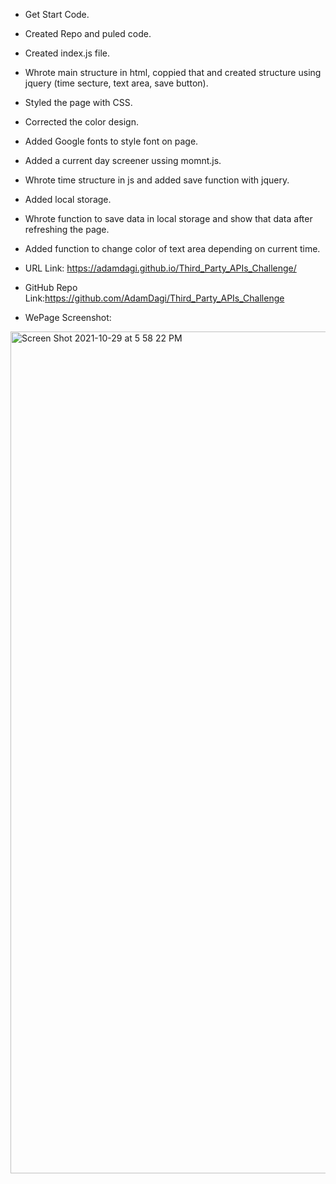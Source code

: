 * Get Start Code.
* Created Repo and puled code.
* Created index.js file.
* Whrote main structure in html, coppied that and created structure using jquery (time secture, text area, save button).
* Styled the page with CSS.
* Corrected the color design.
* Added Google fonts to style font on page.
* Added a current day screener ussing momnt.js.
* Whrote  time structure in js and added save function with jquery.
* Added local storage.
* Whrote function to save data in local storage and show that data after refreshing the page.
* Added function to change color of text area depending on current time. 



* URL Link: https://adamdagi.github.io/Third_Party_APIs_Challenge/

* GitHub Repo Link:https://github.com/AdamDagi/Third_Party_APIs_Challenge

* WePage Screenshot:
<img width="1347" alt="Screen Shot 2021-10-29 at 5 58 22 PM" src="https://user-images.githubusercontent.com/90221273/139506107-0484bdf2-1079-40e2-8763-1308b801d645.png">
